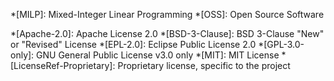 *[MILP]: Mixed-Integer Linear Programming
*[OSS]: Open Source Software

<!-- SPDX license Identifiers; note that only plain text can be included -->
*[Apache-2.0]: Apache License 2.0
*[BSD-3-Clause]: BSD 3-Clause "New" or "Revised" License
*[EPL-2.0]: Eclipse Public License 2.0
*[GPL-3.0-only]: GNU General Public License v3.0 only
*[MIT]: MIT License
*[LicenseRef-Proprietary]: Proprietary license, specific to the project
